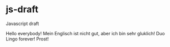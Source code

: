 # js-draft
Javascript draft

Hello everybody! Mein Englisch ist nicht gut, aber ich bin sehr gluklich! Duo Lingo forever! Prost!
